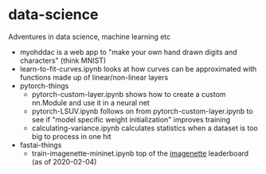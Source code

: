 # data-science
Adventures in data science, machine learning etc

- myohddac is a web app to "make your own hand drawn digits and characters" (think MNIST)
- learn-to-fit-curves.ipynb looks at how curves can be approximated with functions made up of linear/non-linear layers
- pytorch-things
    - pytorch-custom-layer.ipynb shows how to create a custom nn.Module and use it in a neural net
    - pytorch-LSUV.ipynb follows on from pytorch-custom-layer.ipynb to see if "model specific weight initialization" improves training
    - calculating-variance.ipynb calculates statistics when a dataset is too big to process in one hit
- fastai-things
    - train-imagenette-mininet.ipynb top of the [imagenette](https://github.com/fastai/imagenette) leaderboard (as of 2020-02-04)
